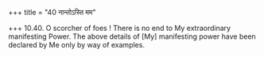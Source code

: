 +++
title = "40 नान्तोऽस्ति मम"

+++
10.40. O scorcher of foes ! There is no end to My extraordinary
manifesting Power. The above details of \[My\] manifesting power have
been declared by Me only by way of examples.

